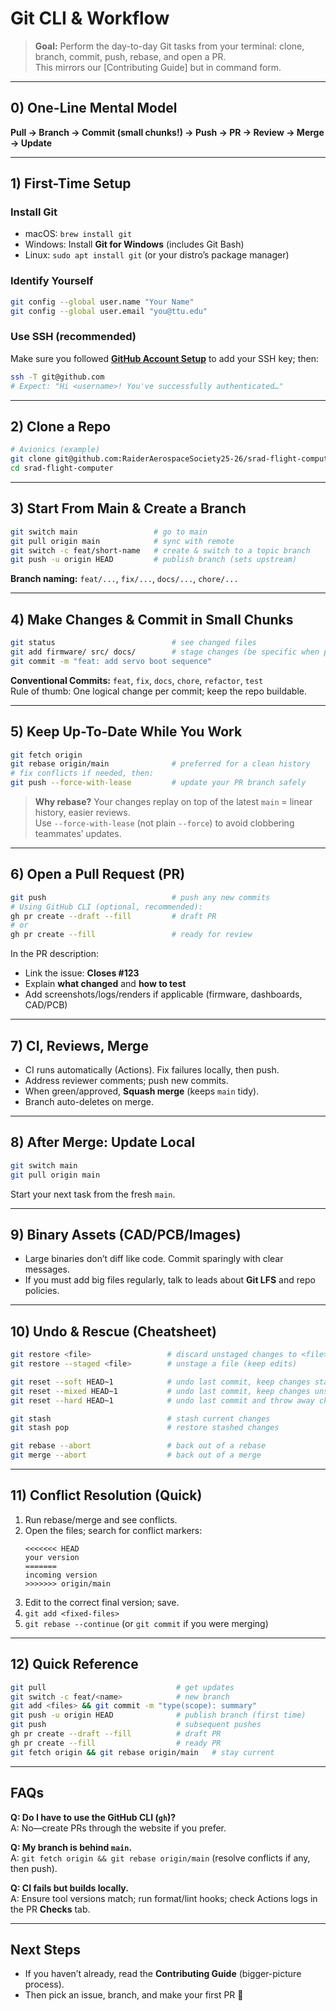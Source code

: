 # Git CLI & Workflow

> **Goal:** Perform the day-to-day Git tasks from your terminal: clone, branch, commit, push, rebase, and open a PR.  
> This mirrors our [Contributing Guide] but in command form.

---

## 0) One-Line Mental Model

**Pull → Branch → Commit (small chunks!) → Push → PR → Review → Merge → Update**

---

## 1) First-Time Setup

### Install Git

- macOS: `brew install git`
- Windows: Install **Git for Windows** (includes Git Bash)
- Linux: `sudo apt install git` (or your distro’s package manager)

### Identify Yourself

```bash
git config --global user.name "Your Name"
git config --global user.email "you@ttu.edu"
```

### Use SSH (recommended)

Make sure you followed **[GitHub Account Setup](github/account-setup.md)** to add your SSH key; then:

```bash
ssh -T git@github.com
# Expect: "Hi <username>! You've successfully authenticated…"
```

---

## 2) Clone a Repo

```bash
# Avionics (example)
git clone git@github.com:RaiderAerospaceSociety25-26/srad-flight-computer.git
cd srad-flight-computer
```

---

## 3) Start From Main & Create a Branch

```bash
git switch main                 # go to main
git pull origin main            # sync with remote
git switch -c feat/short-name   # create & switch to a topic branch
git push -u origin HEAD         # publish branch (sets upstream)
```

**Branch naming:** `feat/...`, `fix/...`, `docs/...`, `chore/...`

---

## 4) Make Changes & Commit in Small Chunks

```bash
git status                          # see changed files
git add firmware/ src/ docs/        # stage changes (be specific when possible)
git commit -m "feat: add servo boot sequence"
```

**Conventional Commits:** `feat`, `fix`, `docs`, `chore`, `refactor`, `test`  
Rule of thumb: One logical change per commit; keep the repo buildable.

---

## 5) Keep Up-To-Date While You Work

```bash
git fetch origin
git rebase origin/main              # preferred for a clean history
# fix conflicts if needed, then:
git push --force-with-lease         # update your PR branch safely
```

> **Why rebase?** Your changes replay on top of the latest `main` = linear history, easier reviews.  
> Use `--force-with-lease` (not plain `--force`) to avoid clobbering teammates’ updates.

---

## 6) Open a Pull Request (PR)

```bash
git push                            # push any new commits
# Using GitHub CLI (optional, recommended):
gh pr create --draft --fill         # draft PR
# or
gh pr create --fill                 # ready for review
```

In the PR description:

- Link the issue: **Closes #123**
- Explain **what changed** and **how to test**
- Add screenshots/logs/renders if applicable (firmware, dashboards, CAD/PCB)

---

## 7) CI, Reviews, Merge

- CI runs automatically (Actions). Fix failures locally, then push.
- Address reviewer comments; push new commits.
- When green/approved, **Squash merge** (keeps `main` tidy).
- Branch auto-deletes on merge.

---

## 8) After Merge: Update Local

```bash
git switch main
git pull origin main
```

Start your next task from the fresh `main`.

---

## 9) Binary Assets (CAD/PCB/Images)

- Large binaries don’t diff like code. Commit sparingly with clear messages.
- If you must add big files regularly, talk to leads about **Git LFS** and repo policies.

---

## 10) Undo & Rescue (Cheatsheet)

```bash
git restore <file>                 # discard unstaged changes to <file>
git restore --staged <file>        # unstage a file (keep edits)

git reset --soft HEAD~1            # undo last commit, keep changes staged
git reset --mixed HEAD~1           # undo last commit, keep changes unstaged
git reset --hard HEAD~1            # undo last commit and throw away changes (danger)

git stash                          # stash current changes
git stash pop                      # restore stashed changes

git rebase --abort                 # back out of a rebase
git merge --abort                  # back out of a merge
```

---

## 11) Conflict Resolution (Quick)

1. Run rebase/merge and see conflicts.
2. Open the files; search for conflict markers:
   ```
   <<<<<<< HEAD
   your version
   =======
   incoming version
   >>>>>>> origin/main
   ```
3. Edit to the correct final version; save.
4. `git add <fixed-files>`
5. `git rebase --continue` (or `git commit` if you were merging)

---

## 12) Quick Reference

```bash
git pull                             # get updates
git switch -c feat/<name>            # new branch
git add <files> && git commit -m "type(scope): summary"
git push -u origin HEAD              # publish branch (first time)
git push                             # subsequent pushes
gh pr create --draft --fill          # draft PR
gh pr create --fill                  # ready PR
git fetch origin && git rebase origin/main   # stay current
```

---

## FAQs

**Q: Do I have to use the GitHub CLI (`gh`)?**  
A: No—create PRs through the website if you prefer.

**Q: My branch is behind `main`.**  
A: `git fetch origin && git rebase origin/main` (resolve conflicts if any, then push).

**Q: CI fails but builds locally.**  
A: Ensure tool versions match; run format/lint hooks; check Actions logs in the PR **Checks** tab.

---

## Next Steps

- If you haven’t already, read the **Contributing Guide** (bigger-picture process).
- Then pick an issue, branch, and make your first PR 🚀
